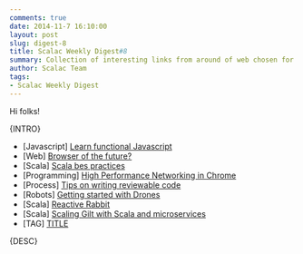 ```yaml
---
comments: true
date: 2014-11-7 16:10:00
layout: post
slug: digest-8
title: Scalac Weekly Digest#8
summary: Collection of interesting links from around of web chosen for you by Scalac team
author: Scalac Team
tags:
- Scalac Weekly Digest
---
```


Hi folks! 

{INTRO}

* \[Javascript\] [Learn functional Javascript](https://jhusain.github.io/learnrx/)
* \[Web\] [Browser of the future?](http://breach.cc/)
* \[Scala\] [Scala bes practices](https://github.com/alexandru/scala-best-practices)
* \[Programming\] [High Performance Networking in Chrome](http://aosabook.org/en/posa/high-performance-networking-in-chrome.html)
* \[Process\] [Tips on writing reviewable code](https://secure.phabricator.com/book/phabflavor/article/writing_reviewable_code/)
* \[Robots\] [Getting started with Drones](http://paulstamatiou.com/getting-started-with-drones-quadcopters/)
* \[Scala\] [Reactive Rabbit](https://github.com/ScalaConsultants/reactive-rabbit)
* \[Scala\] [Scaling Gilt with Scala and microservices](http://www.infoq.com/presentations/scale-gilt)
* \[TAG\] [TITLE](LINK)

{DESC}
